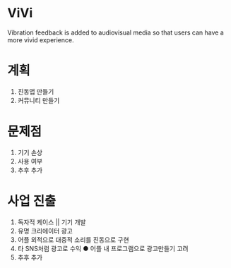 # ViVi
Vibration feedback is added to audiovisual media so that users can have a more vivid experience.

# 계획
1. 진동앱 만들기
2. 커뮤니티 만들기

# 문제점
1. 기기 손상
2. 사용 여부
3. 추후 추가

# 사업 진출
1. 독자적 케이스 || 기기 개발
2. 유명 크리에이터 광고
3. 어플 외적으로 대중적 소리를 진동으로 구현
4. 타 SNS처럼 광고로 수익
    ● 어플 내 프로그램으로 광고만들기 고려
6. 추후 추가
